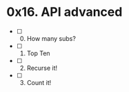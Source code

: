0x16. API advanced
==================
- [ ] 0. How many subs?
- [ ] 1. Top Ten
- [ ] 2. Recurse it!
- [ ] 3. Count it!
